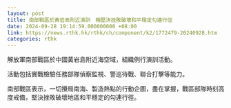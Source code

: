 ```yaml
---
layout: post
title: 南部戰區於黃岩島附近演訓　稱堅決挫敗破壞和平穩定勾連行徑
date: 2024-09-28 19:14:59.000000000 +08:00
link: https://news.rthk.hk/rthk/ch/component/k2/1772479-20240928.htm
categories: rthk
---
```


解放軍南部戰區於中國黃岩島附近海空域，組織例行演訓活動。

活動包括實戰檢驗任務部隊偵察監視、警巡待戰、聯合打擊等能力。

南部戰區表示，一切攪局南海、製造熱點的行動企圖，盡在掌握，戰區部隊時刻高度戒備，堅決挫敗破壞地區和平穩定的勾連行徑。
